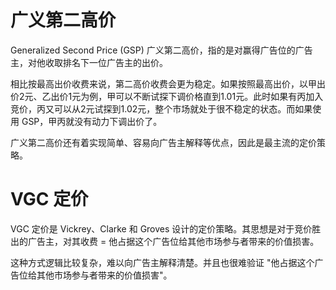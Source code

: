 # 广义第二高价

Generalized Second Price (GSP) 广义第二高价，指的是对赢得广告位的广告主，对他收取排名下一位广告主的出价。

相比按最高出价收费来说，第二高价收费会更为稳定。如果按照最高出价，以甲出价2元、乙出价1元为例，甲可以不断试探下调价格直到1.01元。此时如果有丙加入竞价，丙又可以从2元试探到1.02元，整个市场就处于很不稳定的状态。而如果使用 GSP，甲丙就没有动力下调出价了。

广义第二高价还有着实现简单、容易向广告主解释等优点，因此是最主流的定价策略。



# VGC 定价

VGC 定价是 Vickrey、Clarke 和 Groves 设计的定价策略。其思想是对于竞价胜出的广告主，对其收费 = 他占据这个广告位给其他市场参与者带来的价值损害。

这种方式逻辑比较复杂，难以向广告主解释清楚。并且也很难验证 "他占据这个广告位给其他市场参与者带来的价值损害"。
